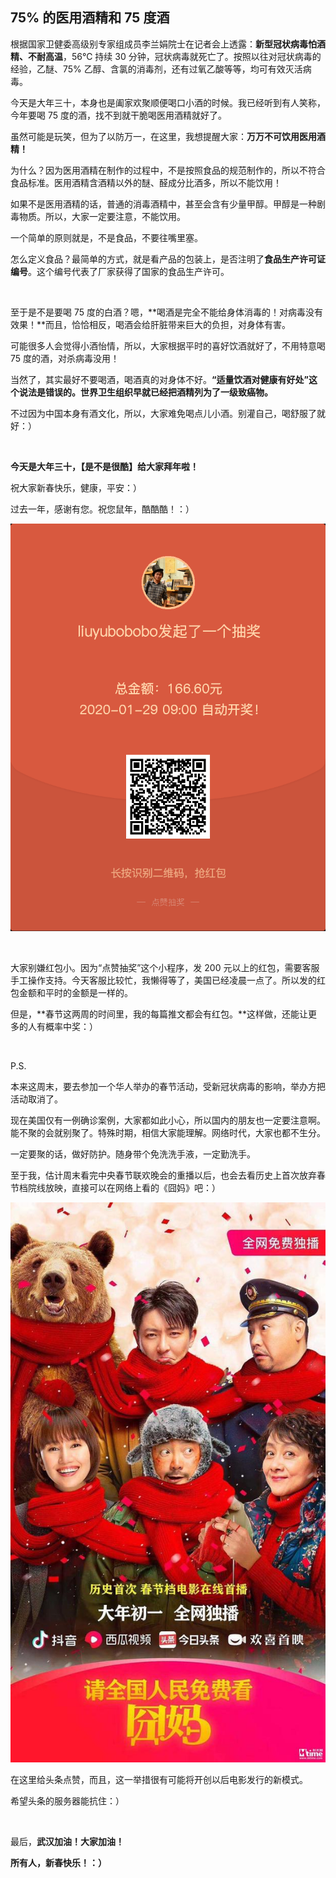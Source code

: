 ## 75% 的医用酒精和 75 度酒

根据国家卫健委高级别专家组成员李兰娟院士在记者会上透露：**新型冠状病毒怕酒精、不耐高温**，56℃ 持续 30 分钟，冠状病毒就死亡了。按照以往对冠状病毒的经验，乙醚、75% 乙醇、含氯的消毒剂，还有过氧乙酸等等，均可有效灭活病毒。

今天是大年三十，本身也是阖家欢聚顺便喝口小酒的时候。我已经听到有人笑称，今年要喝 75 度的酒，找不到就干脆喝医用酒精就好了。

虽然可能是玩笑，但为了以防万一，在这里，我想提醒大家：**万万不可饮用医用酒精！**

为什么？因为医用酒精在制作的过程中，不是按照食品的规范制作的，所以不符合食品标准。医用酒精含酒精以外的醚、醛成分比酒多，所以不能饮用！

如果不是医用酒精的话，普通的消毒酒精中，甚至会含有少量甲醇。甲醇是一种剧毒物质。所以，大家一定要注意，不能饮用。

一个简单的原则就是，不是食品，不要往嘴里塞。

怎么定义食品？最简单的方式，就是看产品的包装上，是否注明了**食品生产许可证编号**。这个编号代表了厂家获得了国家的食品生产许可。

<br/>

至于是不是要喝 75 度的白酒？嗯，**喝酒是完全不能给身体消毒的！对病毒没有效果！**而且，恰恰相反，喝酒会给肝脏带来巨大的负担，对身体有害。

可能很多人会觉得小酒怡情，所以，大家根据平时的喜好饮酒就好了，不用特意喝 75 度的酒，对杀病毒没用！

当然了，其实最好不要喝酒，喝酒真的对身体不好。**“适量饮酒对健康有好处”这个说法是错误的。世界卫生组织早就已经把酒精列为了一级致癌物。**

不过因为中国本身有酒文化，所以，大家难免喝点儿小酒。别灌自己，喝舒服了就好：）

<br/>

**今天是大年三十，【是不是很酷】给大家拜年啦！**

祝大家新春快乐，健康，平安：）

过去一年，感谢有您。祝您鼠年，酷酷酷！：）

![red](red.jpg)

<br/>

大家别嫌红包小。因为“点赞抽奖”这个小程序，发 200 元以上的红包，需要客服手工操作支持。今天客服比较忙，我懒得等了，美国已经凌晨一点了。所以发的红包金额和平时的金额是一样的。

但是，**春节这两周的时间里，我的每篇推文都会有红包。**这样做，还能让更多的人有概率中奖：）

<br/>

P.S. 

本来这周末，要去参加一个华人举办的春节活动，受新冠状病毒的影响，举办方把活动取消了。

现在美国仅有一例确诊案例，大家都如此小心，所以国内的朋友也一定要注意啊。能不聚的会就别聚了。特殊时期，相信大家能理解。网络时代，大家也都不生分。

一定要聚的话，做好防护。随身带个免洗洗手液，一定勤洗手。

至于我，估计周末看完中央春节联欢晚会的重播以后，也会去看历史上首次放弃春节档院线放映，直接可以在网络上看的《囧妈》吧：）

![jiong](jiong.jpg)

在这里给头条点赞，而且，这一举措很有可能将开创以后电影发行的新模式。

希望头条的服务器能抗住：）

<br/>

最后，**武汉加油！大家加油！**

**所有人，新春快乐！：）**
